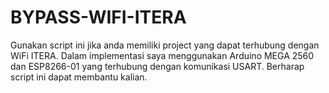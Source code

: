 # BYPASS-WIFI-ITERA
Gunakan script ini jika anda memiliki project yang dapat terhubung dengan WiFi ITERA. Dalam implementasi saya menggunakan Arduino MEGA 2560 dan ESP8266-01 yang terhubung dengan komunikasi USART. Berharap script ini dapat membantu kalian.
